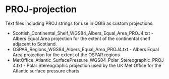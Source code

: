 # PROJ-projection

Text files including PROJ strings for use in QGIS as custom projections.

* Scottish_Continental_Shelf_WGS84_Albers_Equal_Area_PROJ4.txt - Albers Equal Area projection for the extent of the continental shelf adjacent to Scotland.
* OSPAR_Regions_WGS84_Albers_Equal_Area_PROJ4.txt - Albers Equal Area projection for the extent of the OSPAR regions
* MetOffice_Atlantic_SurfacePressure_WGS84_Polar_Stereographic_PROJ4.txt - Polar Stereographic projection used by the UK Met Office for the Atlantic surface pressure charts
